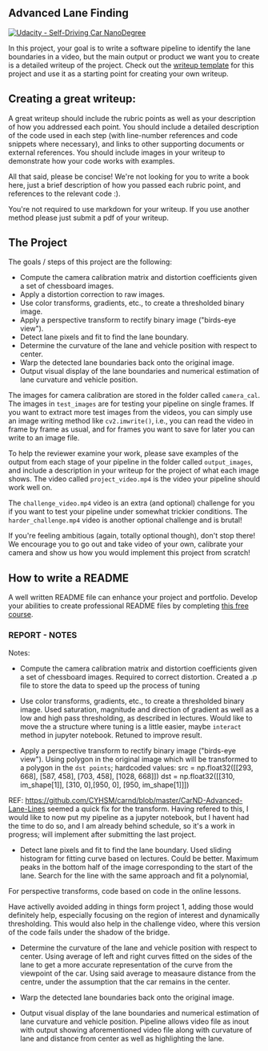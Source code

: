 ## Advanced Lane Finding
[![Udacity - Self-Driving Car NanoDegree](https://s3.amazonaws.com/udacity-sdc/github/shield-carnd.svg)](http://www.udacity.com/drive)


In this project, your goal is to write a software pipeline to identify the lane boundaries in a video, but the main output or product we want you to create is a detailed writeup of the project.  Check out the [writeup template](https://github.com/udacity/CarND-Advanced-Lane-Lines/blob/master/writeup_template.md) for this project and use it as a starting point for creating your own writeup.  

Creating a great writeup:
---
A great writeup should include the rubric points as well as your description of how you addressed each point.  You should include a detailed description of the code used in each step (with line-number references and code snippets where necessary), and links to other supporting documents or external references.  You should include images in your writeup to demonstrate how your code works with examples.  

All that said, please be concise!  We're not looking for you to write a book here, just a brief description of how you passed each rubric point, and references to the relevant code :). 

You're not required to use markdown for your writeup.  If you use another method please just submit a pdf of your writeup.

The Project
---

The goals / steps of this project are the following:

* Compute the camera calibration matrix and distortion coefficients given a set of chessboard images.
* Apply a distortion correction to raw images.
* Use color transforms, gradients, etc., to create a thresholded binary image.
* Apply a perspective transform to rectify binary image ("birds-eye view").
* Detect lane pixels and fit to find the lane boundary.
* Determine the curvature of the lane and vehicle position with respect to center.
* Warp the detected lane boundaries back onto the original image.
* Output visual display of the lane boundaries and numerical estimation of lane curvature and vehicle position.

The images for camera calibration are stored in the folder called `camera_cal`.  The images in `test_images` are for testing your pipeline on single frames.  If you want to extract more test images from the videos, you can simply use an image writing method like `cv2.imwrite()`, i.e., you can read the video in frame by frame as usual, and for frames you want to save for later you can write to an image file.  

To help the reviewer examine your work, please save examples of the output from each stage of your pipeline in the folder called `output_images`, and include a description in your writeup for the project of what each image shows.    The video called `project_video.mp4` is the video your pipeline should work well on.  

The `challenge_video.mp4` video is an extra (and optional) challenge for you if you want to test your pipeline under somewhat trickier conditions.  The `harder_challenge.mp4` video is another optional challenge and is brutal!

If you're feeling ambitious (again, totally optional though), don't stop there!  We encourage you to go out and take video of your own, calibrate your camera and show us how you would implement this project from scratch!

## How to write a README
A well written README file can enhance your project and portfolio.  Develop your abilities to create professional README files by completing [this free course](https://www.udacity.com/course/writing-readmes--ud777).

### REPORT - NOTES

Notes:
* Compute the camera calibration matrix and distortion coefficients given a set of chessboard images.
Required to correct distortion. Created a .p file to store the data to speed up the process of tuning

* Use color transforms, gradients, etc., to create a thresholded binary image.
Used saturation, magnitude and direction of gradient as well as a low and high pass thresholding, as described in lectures. Would like to move the a structure where tuning is a little easier, maybe `interact` method in jupyter notebook. Retuned to improve result.

* Apply a perspective transform to rectify binary image ("birds-eye view").
Using polygon in the original image which will be transformed to a polygon in the `dst points`; hardcoded values:
src = np.float32([[293, 668], [587, 458], [703, 458], [1028, 668]])
dst = np.float32([[310, im_shape[1]], [310, 0],[950, 0], [950, im_shape[1]]])

REF: https://github.com/CYHSM/carnd/blob/master/CarND-Advanced-Lane-Lines seemed a quick fix for the transform.
Having refered to this, I would like to now put my pipeline as a jupyter notebook, but I havent had the time to do so, and I am already behind schedule, so it's a work in progress; will implement after submitting the last project.

* Detect lane pixels and fit to find the lane boundary.
Used sliding histogram for fitting curve based on lectures. Could be better. Maximum peaks in the bottom half of the image corresponding to the start of the lane. Search for the line with the same approach and fit a polynomial,

For perspective transforms, code based on code in the online lessons.

Have activelly avoided adding in things form project 1, adding those would definitely help, especially focusing on the region of interest and dynamically thresholding. This would also help in the  challenge video, where this version of the code fails under the shadow of the bridge.

* Determine the curvature of the lane and vehicle position with respect to center.
Using average of left and right curves fitted on the sides of the lane to get a more accurate representation of the curve from the viewpoint of the car. Using said average to measaure distance from the centre, under the assumption that the car remains in the center.

* Warp the detected lane boundaries back onto the original image.

* Output visual display of the lane boundaries and numerical estimation of lane curvature and vehicle position.
Pipeline allows video file as inout with output showing aforementioned video file along with curvature of lane and distance from center as well as highlighting the lane.
